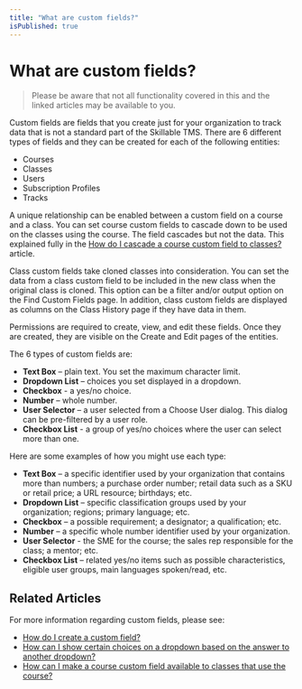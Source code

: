 ```yaml
---
title: "What are custom fields?"
isPublished: true
---
```


# What are custom fields?

> Please be aware that not all functionality covered in this and the linked articles may be available to you.

Custom fields are fields that you create just for your organization to track data that is not a standard part of the Skillable TMS. There are 6 different types of fields and they can be created for each of the following entities:
- Courses
- Classes
- Users
- Subscription Profiles
- Tracks

A unique relationship can be enabled between a custom field on a course and a class. You can set course custom fields to cascade down to be used on the classes using the course. The field cascades but not the data. This explained fully in the [How do I cascade a course custom field to classes?]() article.

Class custom fields take cloned classes into consideration. You can set the data from a class custom field to be included in the new class when the original class is cloned. This option can be a filter and/or output option on the Find Custom Fields page. In addition, class custom fields are displayed as columns on the Class History page if they have data in them.

Permissions are required to create, view, and edit these fields. Once they are created, they are visible on the Create and Edit pages of the entities.

The 6 types of custom fields are:
- **Text Box** – plain text. You set the maximum character limit.
- **Dropdown List** – choices you set displayed in a dropdown.
- **Checkbox** - a yes/no choice. 
- **Number** – whole number.
- **User Selector** – a user selected from a Choose User dialog. This dialog can be pre-filtered by a user role.
- **Checkbox List** - a group of yes/no choices where the user can select more than one. 

Here are some examples of how you might use each type:
- **Text Box** – a specific identifier used by your organization that contains more than numbers; a purchase order number; retail data such as a SKU or retail price; a URL resource; birthdays; etc.
- **Dropdown List** – specific classification groups used by your organization; regions; primary language; etc.
- **Checkbox** – a possible requirement; a designator; a qualification; etc.
- **Number** – a specific whole number identifier used by your organization.
- **User Selector** - the SME for the course; the sales rep responsible for the class; a mentor; etc.
- **Checkbox List** – related yes/no items such as possible characteristics, eligible user groups, main languages spoken/read, etc.

## Related Articles
For more information regarding custom fields, please see:
- [How do I create a custom field?](create-custom-fields.md)
- [How can I show certain choices on a dropdown based on the answer to another dropdown?](dependent-dropdown-custom.md)
- [How can I make a course custom field available to classes that use the course?](../courses-and-activities/overall/cascade-custom-fields.md)
